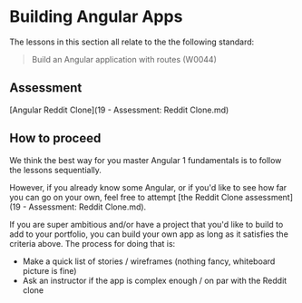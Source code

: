 # Building Angular Apps

The lessons in this section all relate to the the following standard:

> Build an Angular application with routes (W0044)

## Assessment

[Angular Reddit Clone](19 - Assessment: Reddit Clone.md)

## How to proceed

We think the best way for you master Angular 1 fundamentals is to follow the lessons sequentially.

However, if you already know some Angular, or if you'd like to see how far you can go on your own, feel free to attempt [the Reddit Clone assessment](19 - Assessment: Reddit Clone.md).

If you are super ambitious and/or have a project that you'd like to build to add to your portfolio, you can build your own app as long as it satisfies the criteria above.  The process for doing that is:

- Make a quick list of stories / wireframes (nothing fancy, whiteboard picture is fine)
- Ask an instructor if the app is complex enough / on par with the Reddit clone
